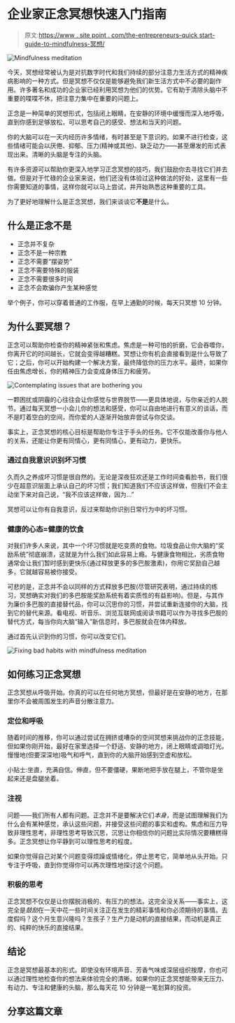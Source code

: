 # 企业家正念冥想快速入门指南

> 原文:[https://www . site point . com/the-entrepreneurs-quick start-guide-to-mindfulness-冥想/](https://www.sitepoint.com/the-entrepreneurs-quickstart-guide-to-mindfulness-meditation/)

![Mindfulness meditation](../Images/584b67fe9609d9226666b5e42d0d2144.png)

今天，冥想经常被认为是对抗数字时代和我们持续的部分注意力生活方式的精神疾病影响的一种方式。但是冥想不仅仅是能够避免我们新生活方式中不必要的副作用。许多著名和成功的企业家已经利用冥想为他们的优势。它有助于清除头脑中不重要的喋喋不休，把注意力集中在重要的问题上。

正念是一种简单的冥想形式，包括闭上眼睛，在安静的环境中缓慢而深入地呼吸，直到你感到足够放松，可以思考自己的感受、想法和当天的问题。

你的大脑可以在一天内经历许多情绪，有时甚至是下意识的。如果不进行检查，这些情绪可能会以厌倦、抑郁、压力(精神或其他)、缺乏动力——甚至爆发的形式表现出来。清晰的头脑是专注的头脑。

有许多资源可以帮助你更深入地学习正念冥想的技巧，我们鼓励你去寻找它们并去做。但是对于忙碌的企业家来说，他们还没有体验过这种做法的好处，这里有一些你需要知道的事情，这样你就可以马上尝试，并开始熟悉这种重要的工具。

为了更好地理解什么是正念冥想，我们来谈谈它**不是**是什么。

## 什么是正念不是

*   正念并不复杂
*   正念不是一种宗教
*   正念不需要“摆姿势”
*   正念不需要特殊的服装
*   正念不需要很多时间
*   正念不会欺骗你产生某种感觉

举个例子，你可以穿着普通的工作服，在早上通勤的时候，每天只冥想 10 分钟。

## 为什么要冥想？

正念可以帮助你检查你的精神紧张和焦虑。焦虑是一种可怕的折磨，它会吞噬你，你离开它的时间越长，它就会变得越糟糕。冥想让你有机会直接看到是什么导致了它；之后，你可以开始构建一个解决方案，最终降低你的压力水平。最终，如果你任由焦虑增长，你的精神压力会变成身体压力和疲劳。

![Contemplating issues that are bothering you](../Images/b1b54ffd014859f49e58ddb98bc924b2.png)

一颗困扰或阴霾的心往往会让你感觉与世界脱节——更具体地说，与你亲近的人脱节。通过每天冥想一小会儿你的想法和感受，你可以自由地进行有意义的谈话，而不是盯着空白的空间，而你爱的人逐渐开始放弃尝试与你交谈。

事实上，正念冥想的核心目标是帮助你专注于手头的任务。它不仅能改善你与他人的关系，还能让你更有同情心，更有同情心，更有动力，更快乐。

### 通过自我意识识别坏习惯

久而久之养成坏习惯是很自然的。无论是深夜狂欢还是工作时间查看脸书，我们很少在超意识层面上承认自己的坏习惯；我们知道我们不应该这样做，但我们不会主动坐下来对自己说，“我不应该这样做，因为…”

冥想可以让你有自我意识，反过来帮助你识别日常行为中的坏习惯。

### 健康的心态=健康的饮食

对我们许多人来说，其中一个坏习惯就是吃变质的食物。垃圾食品让你大脑的“奖励系统”彻底崩溃，这就是为什么我们如此容易上瘾。与健康食物相比，劣质食物通常会让我们暂时感到更快乐(通过释放更多的多巴胺激素)，你用它奖励自己越多，它就越容易被你接受。

可悲的是，正念并不会以同样的方式释放多巴胺(尽管研究表明，通过持续的练习，冥想确实对我们的多巴胺能奖励系统有着实质性的有益影响)。但是，与其作为廉价多巴胺的直接替代品，你可以沉思你的习惯，并尝试重新连接你的大脑，找到它的替代来源。看电视、听音乐、浏览互联网或阅读书籍可以作为寻找多巴胺的替代方式，每当你向大脑“输入”新信息时，多巴胺就会在体内释放。

通过首先认识到你的习惯，你可以改变它们。

![Fixing bad habits with mindfulness meditation](../Images/25d935334cb86fd028d41e268dc9d111.png)

## 如何练习正念冥想

正念冥想从呼吸开始。你真的可以在任何地方冥想，但最好是在安静的地方，在那里你不会被周围发生的声音分散注意力。

### 定位和呼吸

随着时间的推移，你可以通过尝试在拥挤或嘈杂的空间冥想来挑战你的正念技能，但如果你刚开始，最好在家里选择一个舒适、安静的地方，闭上眼睛或调暗灯光。慢慢地(但要深深地)吸气和呼气，直到你的大脑开始感到空虚和放松。

小贴士:坐直，充满自信。伸直，但不要僵硬，果断地把手放在腿上，不管你是坐起来还是盘腿坐着。

### 注视

问题——我们所有人都有问题。正念并不是要解决它们*本身*，而是试图理解我们为什么会有某种感觉，承认这些问题，并接受这些问题的事实和虚构。焦虑和压力导致非理性思考，非理性思考导致沉思，沉思让你相信你的问题比实际情况要糟糕得多。正念冥想让你平静到可以理性思考的程度。

如果你觉得自己对某个问题变得烦躁或情绪化，停止思考它，简单地从头开始。只专注于呼吸，直到你觉得你可以再次理性地探讨这个问题。

### 积极的思考

正念冥想不仅仅是让你摆脱消极的、有压力的想法。这完全没关系——事实上，这完全是*鼓励*在一天中花一些时间关注正在发生的精彩事情和你必须期待的事情。去度假吗？这个月生意兴隆吗？生孩子？生产力是动机的直接结果，而动机是真正的、纯粹的快乐的直接结果。

## 结论

正念是冥想最基本的形式。即使没有环境声音、芳香气味或深层组织按摩，你也可以通过理性地检查你的想法来体验完全的清晰。如果你的正念冥想能带来无压力、有动力、专注和健康的头脑，那么每天花 10 分钟是一笔划算的投资。

## 分享这篇文章